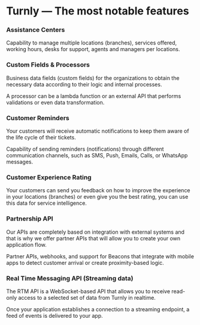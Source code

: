 # Turnly — The most notable features

### Assistance Centers

Capability to manage multiple locations (branches), services offered, working hours,
desks for support, agents and managers per locations.

### Custom Fields & Processors

Business data fields (custom fields) for the organizations to obtain the
necessary data according to their logic and internal processes.

A processor can be a lambda function or an external API that performs
validations or even data transformation.

### Customer Reminders

Your customers will receive automatic notifications to keep
them aware of the life cycle of their tickets.

Capability of sending reminders (notifications) through different communication
channels, such as SMS, Push, Emails, Calls, or WhatsApp messages.

### Customer Experience Rating

Your customers can send you feedback on how to improve the experience
in your locations (branches) or even give you the best rating, you can
use this data for service intelligence.

### Partnership API

Our APIs are completely based on integration with external systems and
that is why we offer partner APIs that will allow you to create your own application flow.

Partner APIs, webhooks, and support for Beacons that integrate with mobile apps to detect customer arrival or create proximity-based logic.

### Real Time Messaging API (Streaming data)

The RTM API is a WebSocket-based API that allows you to receive
read-only access to a selected set of data from Turnly in realtime.

Once your application establishes a connection to a streaming endpoint,
a feed of events is delivered to your app.
